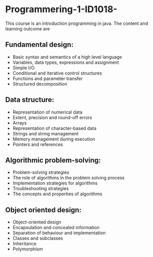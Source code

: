 # Programmering-1-ID1018-
This course is an introduction programming in java.
The content and learning outcome are
## Fundamental design:
- Basic syntax and semantics of a high level language 
- Variables, data types, expressions and assignment 
- Simple I/O 
- Conditional and iterative control structures 
- Functions and parameter transfer 
- Structured decomposition 
## Data structure:
- Representation of numerical data 
- Extent, precision and round-off errors 
- Arrays 
- Representation of character-based data 
- Strings and string management 
- Memory management during execution
- Pointers and references 
## Algorithmic problem-solving:
- Problem-solving strategies 
- The role of algorithms in the problem solving process 
- Implementation strategies for algorithms 
- Troubleshooting strategies 
- The concepts and properties of algorithms 
## Object oriented design:
- Object-oriented design 
- Encapsulation and concealed information 
- Separation of behaviour and implementation 
- Classes and subclasses 
- Inheritance 
- Polymorphism 
